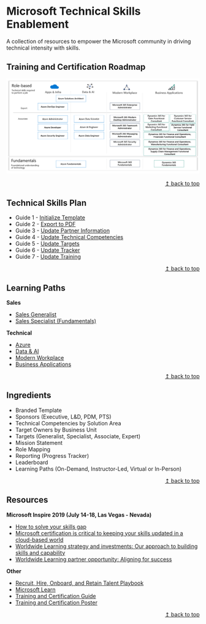 # Microsoft Technical Skills Enablement
A collection of resources to empower the Microsoft community in driving technical intensity with skills.

## Training and Certification Roadmap
[![alt text](images/img-training-cert-roadmap.png "Training and Certification Roadmap")](../../raw/master/images/img-training-cert-roadmap.png) 

<div align="right"><a href="#microsoft-partner-technical-skills-enablement">↥ back to top</a></div>

## Technical Skills Plan
* Guide 1 - [Initialize Template](guides/01-setup-template.md)
* Guide 2 - [Export to PDF](guides/02-export-pdf.md)
* Guide 3 - [Update Partner Information](guides/03-update-partner.md)
* Guide 4 - [Update Technical Competencies](guides/04-update-competencies.md)
* Guide 5 - [Update Targets](guides/05-update-targets.md)
* Guide 6 - [Update Tracker](guides/06-update-tracker.md)
* Guide 7 - [Update Training](guides/07-update-training.md)

<div align="right"><a href="#microsoft-partner-technical-skills-enablement">↥ back to top</a></div>

## Learning Paths
**Sales**
* [Sales Generalist](paths/sales-generalist.md)
* [Sales Specialist (Fundamentals)](paths/sales-specialist.md)

**Technical**
* [Azure](paths/technical-azure.md)
* [Data & AI](paths/technical-data-ai.md)
* [Modern Workplace](paths/technical-modern-workplace.md)
* [Business Applications](paths/technical-business-apps.md)

<div align="right"><a href="#microsoft-partner-technical-skills-enablement">↥ back to top</a></div>

## Ingredients
* Branded Template
* Sponsors (Executive, L&D, PDM, PTS)
* Technical Competencies by Solution Area
* Target Owners by Business Unit
* Targets (Generalist, Specialist, Associate, Expert)
* Mission Statement
* Role Mapping
* Reporting (Progress Tracker)
* Leaderboard
* Learning Paths (On-Demand, Instructor-Led, Virtual or In-Person)

<div align="right"><a href="#microsoft-partner-technical-skills-enablement">↥ back to top</a></div>

## Resources
**Microsoft Inspire 2019 (July 14-18, Las Vegas - Nevada)**  
* [How to solve your skills gap](https://myinspire.microsoft.com/sessions/7112d75b-f0c6-4f49-b369-939efe893102)
* [Microsoft certification is critical to keeping your skills updated in a cloud-based world](https://myinspire.microsoft.com/sessions/bb862e48-7249-4065-93a1-2771f29d1083)
* [Worldwide Learning strategy and investments: Our approach to building skills and capability](https://myinspire.microsoft.com/sessions/3fd9a6ff-5994-4eff-ba6c-0f4009e7fcd9)
* [Worldwide Learning partner opportunity: Aligning for success](https://myinspire.microsoft.com/sessions/78e45cba-2705-4701-8235-b4c554678eab)

**Other**
* [Recruit, Hire, Onboard, and Retain Talent Playbook](https://partner.microsoft.com/en-us/campaigns/recruit-hire-onboard-playbook)
* [Microsoft Learn](https://aka.ms/learn)
* [Training and Certification Guide](https://query.prod.cms.rt.microsoft.com/cms/api/am/binary/RWtQJJ)
* [Training and Certification Poster](https://query.prod.cms.rt.microsoft.com/cms/api/am/binary/RE2PjDI)

<div align="right"><a href="#microsoft-partner-technical-skills-enablement">↥ back to top</a></div>